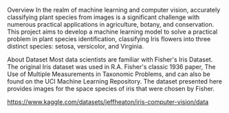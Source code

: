 Overview
In the realm of machine learning and computer vision, accurately classifying plant species from images is a significant challenge with numerous practical applications in agriculture, botany, and conservation. This project aims to develop a machine learning model to solve a practical problem in plant species identification, classifying Iris flowers into three distinct species: setosa, versicolor, and Virginia.  

About Dataset
Most data scientists are familiar with Fisher's Iris Dataset. The original Iris dataset was used in R.A. Fisher's classic 1936 paper, The Use of Multiple Measurements in Taxonomic Problems, and can also be found on the UCI Machine Learning Repository. The dataset presented here provides images for the space species of iris that were chosen by Fisher. 

https://www.kaggle.com/datasets/jeffheaton/iris-computer-vision/data
